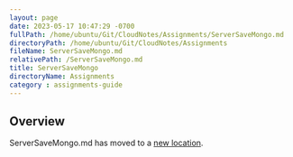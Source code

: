 ```yaml
---
layout: page
date: 2023-05-17 10:47:29 -0700
fullPath: /home/ubuntu/Git/CloudNotes/Assignments/ServerSaveMongo.md
directoryPath: /home/ubuntu/Git/CloudNotes/Assignments
fileName: ServerSaveMongo.md
relativePath: /ServerSaveMongo.md
title: ServerSaveMongo
directoryName: Assignments
category : assignments-guide
---
```


## Overview

ServerSaveMongo.md has moved to a [new location](Mongo/ServerSaveMongo.md).
